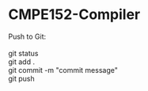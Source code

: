 # CMPE152-Compiler

Push to Git: <br>
<br>
git status <br>
git add . <br>
git commit -m "commit message" <br>
git push <br>
